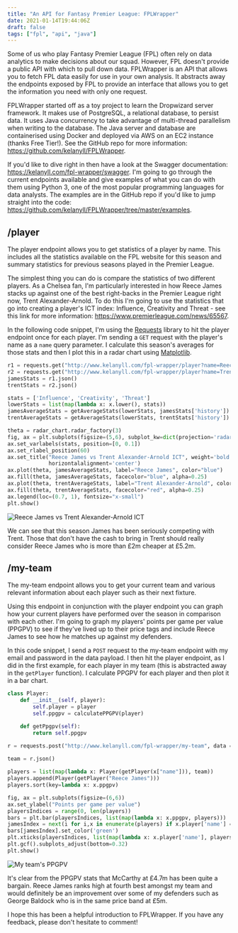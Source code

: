 ```yaml
---
title: "An API for Fantasy Premier League: FPLWrapper"
date: 2021-01-14T19:44:06Z
draft: false
tags: ["fpl", "api", "java"]
---
```

Some of us who play Fantasy Premier League (FPL) often rely on data analytics to make decisions about our squad. However, FPL doesn't provide a public API with which to pull down data. FPLWrapper is an API that allows you to fetch FPL data easily for use in your own analysis. It abstracts away the endpoints exposed by FPL to provide an interface that allows you to get the information you need with only one request.

FPLWrapper started off as a toy project to learn the Dropwizard server framework. It makes use of PostgreSQL, a relational database, to persist data. It uses Java concurrency to take advantage of multi-thread parallelism when writing to the database. The Java server and database are containerised using Docker and deployed via AWS on an EC2 instance (thanks Free Tier!). See the GitHub repo for more information: https://github.com/kelanyll/FPLWrapper.

If you'd like to dive right in then have a look at the Swagger documentation: https://kelanyll.com/fpl-wrapper/swagger. I'm going to go through the current endpoints available and give examples of what you can do with them using Python 3, one of the most popular programming languages for data analysts. The examples are in the GitHub repo if you'd like to jump straight into the code: https://github.com/kelanyll/FPLWrapper/tree/master/examples.

## /player

The player endpoint allows you to get statistics of a player by name. This includes all the statistics available on the FPL website for this season and summary statistics for previous seasons played in the Premier League.

The simplest thing you can do is compare the statistics of two different players. As a Chelsea fan, I'm particularly interested in how Reece James stacks up against one of the best right-backs in the Premier League right now, Trent Alexander-Arnold. To do this I'm going to use the statistics that go into creating a player's ICT index: Influence, Creativity and Threat - see this link for more information: https://www.premierleague.com/news/65567.

In the following code snippet, I'm using the [Requests](https://requests.readthedocs.io/en/master/) library to hit the player endpoint once for each player. I'm sending a `GET` request with the player's name as a `name` query parameter.  I calculate this season's averages for those stats and then I plot this in a radar chart using [Matplotlib](https://matplotlib.org/).

```python
r1 = requests.get("http://www.kelanyll.com/fpl-wrapper/player?name=Reece%20James")
r2 = requests.get("http://www.kelanyll.com/fpl-wrapper/player?name=Trent%20Alexander-Arnold")
jamesStats = r1.json()
trentStats = r2.json()

stats = ['Influence', 'Creativity', 'Threat']
lowerStats = list(map(lambda x: x.lower(), stats))
jamesAverageStats = getAverageStats(lowerStats, jamesStats['history'])
trentAverageStats = getAverageStats(lowerStats, trentStats['history'])

theta = radar_chart.radar_factory(3)
fig, ax = plt.subplots(figsize=(5,6), subplot_kw=dict(projection='radar'))
ax.set_varlabels(stats, position=[0, 0.1])
ax.set_rlabel_position(60)
ax.set_title("Reece James vs Trent Alexander-Arnold ICT", weight='bold', size='large', position=(0.5, 1.15),
             horizontalalignment='center')
ax.plot(theta, jamesAverageStats, label="Reece James", color="blue")
ax.fill(theta, jamesAverageStats, facecolor="blue", alpha=0.25)
ax.plot(theta, trentAverageStats, label="Trent Alexander-Arnold", color="red")
ax.fill(theta, trentAverageStats, facecolor="red", alpha=0.25)
ax.legend(loc=(0.7, 1), fontsize="x-small")
plt.show()
```

![Reece James vs Trent Alexander-Arnold ICT](/post-fpl-wrapper-radar.png#c)

We can see that this season James has been seriously competing with Trent. Those that don't have the cash to bring in Trent should really consider Reece James who is more than £2m cheaper at £5.2m.

## /my-team

The my-team endpoint allows you to get your current team and various relevant information about each player such as their next fixture.

Using this endpoint in conjunction with the player endpoint you can graph how your current players have performed over the season in comparison with each other. I'm going to graph my players' points per game per value (PPGPV) to see if they've lived up to their price tags and include Reece James to see how he matches up against my defenders.

In this code snippet, I send a `POST` request to the my-team endpoint with my email and password in the data payload. I then hit the player endpoint, as I did in the first example, for each player in my team (this is abstracted away in the `getPlayer` function). I calculate PPGPV for each player and then plot it in a bar chart.

```python
class Player:
    def __init__(self, player):
        self.player = player
        self.ppgpv = calculatePPGPV(player)

    def getPpgpv(self):
        return self.ppgpv

r = requests.post("http://www.kelanyll.com/fpl-wrapper/my-team", data ={'email': 'yll.kelani@hotmail.co.uk',
                                                                        'password': 'insert-password'});
team = r.json()

players = list(map(lambda x: Player(getPlayer(x["name"])), team))
players.append(Player(getPlayer("Reece James")))
players.sort(key=lambda x: x.ppgpv)

fig, ax = plt.subplots(figsize=(6,6))
ax.set_ylabel("Points per game per value")
playersIndices = range(0, len(players))
bars = plt.bar(playersIndices, list(map(lambda x: x.ppgpv, players)))
jamesIndex = next(i for i,x in enumerate(players) if x.player['name'] == "Reece James")
bars[jamesIndex].set_color('green')
plt.xticks(playersIndices, list(map(lambda x: x.player['name'], players)), rotation="vertical")
plt.gcf().subplots_adjust(bottom=0.32)
plt.show()
```

![My team's PPGPV](/post-fpl-wrapper-bar.png#c)

It's clear from the PPGPV stats that McCarthy at £4.7m has been quite a bargain. Reece James ranks high at fourth best amongst my team and would definitely be an improvement over some of my defenders such as George Baldock who is in the same price band at £5m.

I hope this has been a helpful introduction to FPLWrapper. If you have any feedback, please don't hesitate to comment!
